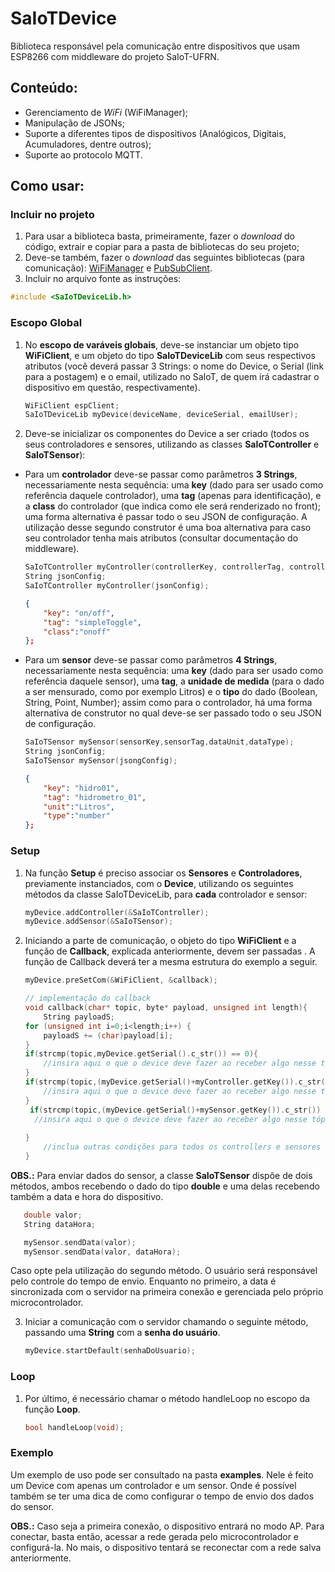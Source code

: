 # SaIoTDevice

Biblioteca responsável pela comunicação entre dispositivos que usam ESP8266 com middleware do projeto SaIoT-UFRN.

## Conteúdo:
- Gerenciamento de *WiFi* (WiFiManager);
- Manipulação de JSONs;
- Suporte a diferentes tipos de dispositivos (Analógicos, Digitais, Acumuladores, dentre outros);
- Suporte ao protocolo MQTT.

## Como usar:
### Incluir  no projeto
1. Para usar a biblioteca basta, primeiramente, fazer o *download* do código, extrair e copiar para a pasta de bibliotecas do seu projeto;
2. Deve-se também, fazer o *download* das seguintes bibliotecas (para comunicação): [WiFiManager](https://github.com/apenaz/WiFiManager) e [PubSubClient](https://github.com/knolleary/pubsubclient).
3. Incluir no arquivo fonte as instruções: 
```c
#include <SaIoTDeviceLib.h>
```

### Escopo Global 
1. No **escopo de varáveis globais**, deve-se instanciar um objeto  tipo **WiFiClient**, e um objeto do tipo **SaIoTDeviceLib** com seus respectivos atributos (você deverá passar 3 Strings: o nome do Device, o Serial (link para a postagem) e o email, utilizado no SaIoT, de quem irá cadastrar o dispositivo em questão, respectivamente).
	  ```c++
	WiFiClient espClient;
	SaIoTDeviceLib myDevice(deviceName, deviceSerial, emailUser);
	```
2. Deve-se inicializar os componentes do Device a ser criado (todos os seus controladores e sensores, utilizando as classes **SaIoTController** e **SaIoTSensor**):
	
- Para um **controlador** deve-se passar como parâmetros **3 Strings**, necessariamente nesta sequência: uma **key** (dado para ser usado como referência daquele controlador), uma **tag** (apenas para identificação), e a **class** do controlador (que indica como ele será renderizado no front); uma forma alternativa é passar todo o seu JSON de configuração. A utilização desse segundo construtor é uma boa alternativa para caso seu controlador tenha mais atributos (consultar documentação do middleware). 
	
	```c++
	SaIoTController myController(controllerKey, controllerTag, controllerType);
	String jsonConfig;
	SaIoTController myController(jsonConfig);
	```

	```json
	{	
		"key": "on/off",
		"tag": "simpleToggle",
		"class":"onoff"
	};
	```
- Para um **sensor** deve-se passar como parâmetros **4 Strings**, necessariamente nesta sequência: uma **key** (dado para ser usado como referência daquele sensor), uma **tag**, a **unidade de medida** (para o dado a ser mensurado, como por exemplo Litros) e o **tipo** do dado (Boolean, String, Point, Number); assim como para o controlador, há uma forma alternativa de construtor no qual deve-se ser passado todo o seu JSON de configuração. 
	```c++
	SaIoTSensor mySensor(sensorKey,sensorTag,dataUnit,dataType);
	String jsonConfig;
	SaIoTSensor mySensor(jsongConfig);
	```
	```json
	{	
		"key": "hidro01",
		"tag": "hidrometro_01",
		"unit":"Litros",
		"type":"number"
	};
	```
### Setup
1. Na função **Setup** é preciso associar os **Sensores** e **Controladores**, previamente instanciados, com o **Device**, utilizando os seguintes métodos da classe SaIoTDeviceLib, para **cada** controlador e sensor:

	```c++
	myDevice.addController(&SaIoTController);
	myDevice.addSensor(&SaIoTSensor);
	```
2.  Iniciando a parte de comunicação, o objeto do tipo **WiFiClient** e a função de **Callback**, explicada anteriormente, devem ser passadas . A função de Callback deverá ter a mesma estrutura do exemplo a seguir.

	```c++
	myDevice.preSetCom(&WiFiClient, &callback);

	```

	```c++
	// implementação do callback
	void callback(char* topic, byte* payload, unsigned int length){
		String payloadS;	
  	for (unsigned int i=0;i<length;i++) {
    	payloadS += (char)payload[i];
	}
  	if(strcmp(topic,myDevice.getSerial().c_str()) == 0){
		//insira aqui o que o device deve fazer ao receber algo nesse tópico
  	}
  	if(strcmp(topic,(myDevice.getSerial()+myController.getKey()).c_str()) == 0){
    	//insira aqui o que o device deve fazer ao receber algo nesse tópico
  	}
	 if(strcmp(topic,(myDevice.getSerial()+mySensor.getKey()).c_str()) == 0){
      //insira aqui o que o device deve fazer ao receber algo nesse tópico
			
  	}
		//inclua outras condições para todos os controllers e sensores
	}
	
	```
 **OBS.:** Para enviar dados do sensor, a classe **SaIoTSensor** dispõe de dois métodos, ambos recebendo o dado do tipo **double** e uma delas recebendo também a data e hora do dispositivo.

 ```c++
 	double valor;
	String dataHora;

	mySensor.sendData(valor);
	mySensor.sendData(valor, dataHora);
 ```
 Caso opte pela utilização do segundo método. O usuário será responsável pelo controle do tempo de envio. Enquanto no primeiro, a data é sincronizada com o servidor na primeira conexão e gerenciada pelo próprio microcontrolador.


3.  Iniciar a comunicação com o servidor chamando o seguinte método, passando uma **String** com a **senha do usuário**.

	```c++
	myDevice.startDefault(senhaDoUsuario);
	```
### Loop

1. Por último, é necessário chamar o método handleLoop no escopo da função **Loop**.
	```c++
	bool handleLoop(void);

	```
### Exemplo
Um exemplo de uso pode ser consultado na pasta **examples**. Nele é feito um Device com apenas um controlador e um sensor. Onde é possível também se ter uma dica de como configurar o tempo de envio dos dados do sensor.

**OBS.:** Caso seja a primeira conexão, o dispositivo entrará no modo AP. Para conectar, basta então, acessar a rede gerada pelo microcontrolador e configurá-la. No mais, o dispositivo tentará se reconectar com a rede salva anteriormente.


